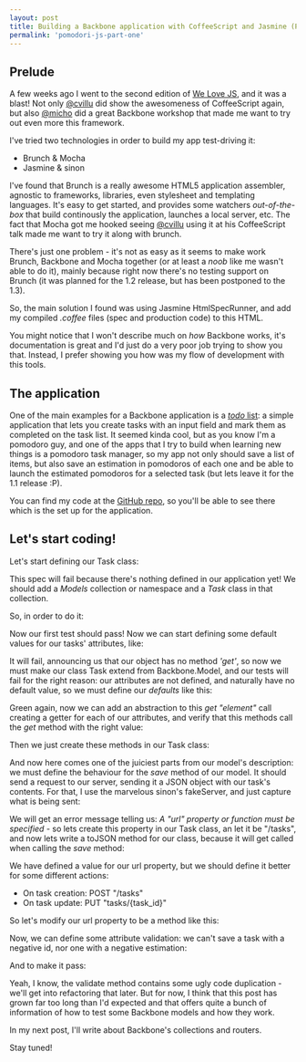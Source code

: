 ```yaml
---
layout: post
title: Building a Backbone application with CoffeeScript and Jasmine (Pt. I)
permalink: 'pomodori-js-part-one'
---
```


<!-- > This is my first post in English, lately I've noticed that my English was getting kinda rusty, and decided to change it. In brief: _I'm sorry_ :p
 -->
## Prelude

A few weeks ago I went to the second edition of [We Love JS](http://welovejs.es/), and it was a blast! Not only [@cvillu](https://twitter.com/#!/cvillu) did show the awesomeness of CoffeeScript again, but also [@micho](https://twitter.com/#!/micho) did a great Backbone workshop that made me want to try out even more this framework.

I've tried two technologies in order to build my app test-driving it:

+ Brunch & Mocha
+ Jasmine & sinon

I've found that Brunch is a really awesome HTML5 application assembler, agnostic to frameworks, libraries, even stylesheet and templating languages. It's easy to get started, and provides some watchers _out-of-the-box_ that build continously the application, launches a local server, etc. The fact that Mocha got me hooked seeing [@cvillu](https://twitter.com/#!/cvillu) using it at his CoffeeScript talk made me want to try it along with brunch.

There's just one problem - it's not as easy as it seems to make work Brunch, Backbone and Mocha together (or at least a _noob_ like me wasn't able to do it), mainly because right now there's no testing support on Brunch (it was planned for the 1.2 release, but has been postponed to the 1.3).

So, the main solution I found was using Jasmine HtmlSpecRunner, and add my compiled _.coffee_ files (spec and production code) to this HTML.

You might notice that I won't describe much on _how_ Backbone works, it's documentation is great and I'd just do a very poor job trying to show you that. Instead, I prefer showing you how was my flow of development with this tools.

## The application

One of the main examples for a Backbone application is a [_todo_ list](http://documentcloud.github.com/backbone/examples/todos/index.html): a simple application that lets you create tasks with an input field and mark them as completed on the task list. It seemed kinda cool, but as you know I'm a pomodoro guy, and one of the apps that I try to build when learning new things is a pomodoro task manager, so my app not only should save a list of items, but also save an estimation in pomodoros of each one and be able to launch the estimated pomodoros for a selected task (but lets leave it for the 1.1 release :P).

You can find my code at the [GitHub repo](http://github.com/msanroman/pomodori.js), so you'll be able to see there which is the set up for the application.

## Let's start coding!

Let's start defining our Task class:

<script src="https://gist.github.com/2690652.js"> </script>

This spec will fail because there's nothing defined in our application yet! We should add a _Models_ collection or namespace and a _Task_ class in that collection.

So, in order to do it:

<script src="https://gist.github.com/2690674.js"> </script>

Now our first test should pass! Now we can start defining some default values for our tasks' attributes, like:

<script src="https://gist.github.com/2690689.js"> </script>

It will fail, announcing us that our object has no method _'get'_, so now we must make our class Task extend from Backbone.Model, and our tests will fail for the right reason: our attributes are not defined, and naturally have no default value, so we must define our _defaults_ like this:

<script src="https://gist.github.com/2690702.js"> </script>

Green again, now we can add an abstraction to this _get "element"_ call creating a getter for each of our attributes, and verify that this methods call the _get_ method with the right value:

<script src="https://gist.github.com/2690712.js"> </script>

Then we just create these methods in our Task class:

<script src="https://gist.github.com/2690722.js"> </script>

And now here comes one of the juiciest parts from our model's description: we must define the behaviour for the _save_ method of our model. It should send a request to our server, sending it a JSON object with our task's contents. For that, I use the marvelous sinon's fakeServer, and just capture what is being sent:

<script src="https://gist.github.com/2690750.js"> </script>

We will get an error message telling us: _A "url" property or function must be specified_ - so lets create this property in our Task class, an let it be "/tasks", and now lets write a toJSON method for our class, because it will get called when calling the _save_ method:

<script src="https://gist.github.com/2690757.js"> </script>

We have defined a value for our url property, but we should define it better for some different actions:

+ On task creation: POST "/tasks"
+ On task update: PUT "tasks/{task_id}"

<script src="https://gist.github.com/2690789.js"> </script>

So let's modify our url property to be a method like this:

<script src="https://gist.github.com/2690794.js"> </script>

Now, we can define some attribute validation: we can't save a task with a negative id, nor one with a negative estimation:

<script src="https://gist.github.com/2690799.js"> </script>

And to make it pass:

<script src="https://gist.github.com/2690802.js"> </script>

Yeah, I know, the validate method contains some ugly code duplication - we'll get into refactoring that later. But for now, I think that this post has grown far too long than I'd expected and that offers quite a bunch of information of how to test some Backbone models and how they work.

In my next post, I'll write about Backbone's collections and routers.

Stay tuned!